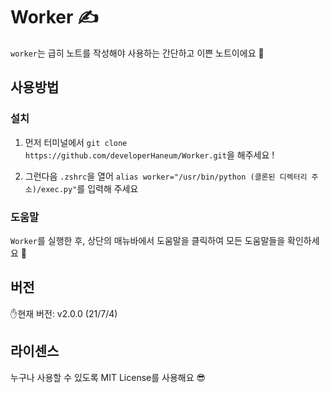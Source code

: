 # Worker ✍️
`worker`는 급히 노트를 작성해야 사용하는 간단하고 이쁜 노트이에요 💛

## 사용방법

### 설치 
1. 먼저 터미널에서 `git clone https://github.com/developerHaneum/Worker.git`을 해주세요 !

2. 그런다음 `.zshrc`을 열어 `alias worker="/usr/bin/python (클론된 디렉터리 주소)/exec.py"`를 입력해 주세요

### 도움말
`Worker`를 실행한 후, 상단의 매뉴바에서 도움말을 클릭하여 모든 도움말들을 확인하세요 🤩

## 버전
✋현재 버전: v2.0.0 (21/7/4)

## 라이센스
누구나 사용할 수 있도록 MIT License를 사용해요 😎
